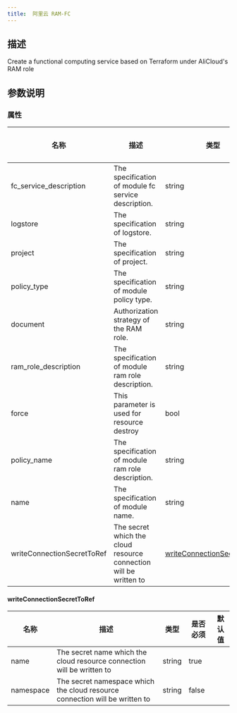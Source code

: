 ```yaml
---
title:  阿里云 RAM-FC
---
```


## 描述

Create a functional computing service based on Terraform under AliCloud's RAM role

## 参数说明


### 属性

 名称 | 描述 | 类型 | 是否必须 | 默认值 
 ------------ | ------------- | ------------- | ------------- | ------------- 
 fc_service_description | The specification of module fc service description. | string | false |  
 logstore | The specification of logstore. | string | false |  
 project | The specification of project. | string | false |  
 policy_type | The specification of module policy type. | string | false |  
 document | Authorization strategy of the RAM role. | string | false |  
 ram_role_description | The specification of module ram role description. | string | false |  
 force | This parameter is used for resource destroy | bool | false |  
 policy_name | The specification of module ram role description. | string | false |  
 name | The specification of module name. | string | false |  
 writeConnectionSecretToRef | The secret which the cloud resource connection will be written to | [writeConnectionSecretToRef](#writeConnectionSecretToRef) | false |  


#### writeConnectionSecretToRef

 名称 | 描述 | 类型 | 是否必须 | 默认值 
 ------------ | ------------- | ------------- | ------------- | ------------- 
 name | The secret name which the cloud resource connection will be written to | string | true |  
 namespace | The secret namespace which the cloud resource connection will be written to | string | false |  
